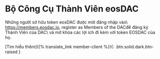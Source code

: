 Bộ Công Cụ Thành Viên eos**DAC**
============================

Những người sở hữu token eosDAC được mời đăng nhập vào\\
<https://members.eosdac.io>, register as Members of the DACđể đăng ký Thành Viên của DAC\\
và mở khóa các lợi ích đi kèm với token EOSDAC của họ.

[Tìm hiểu thêm]({% translate_link member-client %}){: .btn.solid.dark.btn-raised }
